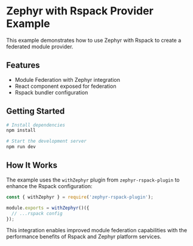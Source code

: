 # Zephyr with Rspack Provider Example

This example demonstrates how to use Zephyr with Rspack to create a federated module provider.

## Features

- Module Federation with Zephyr integration
- React component exposed for federation
- Rspack bundler configuration

## Getting Started

```bash
# Install dependencies
npm install

# Start the development server
npm run dev
```

## How It Works

The example uses the `withZephyr` plugin from `zephyr-rspack-plugin` to enhance the Rspack configuration:

```js
const { withZephyr } = require('zephyr-rspack-plugin');

module.exports = withZephyr()({
  // ...rspack config
});
```

This integration enables improved module federation capabilities with the performance benefits of Rspack and Zephyr platform services.
